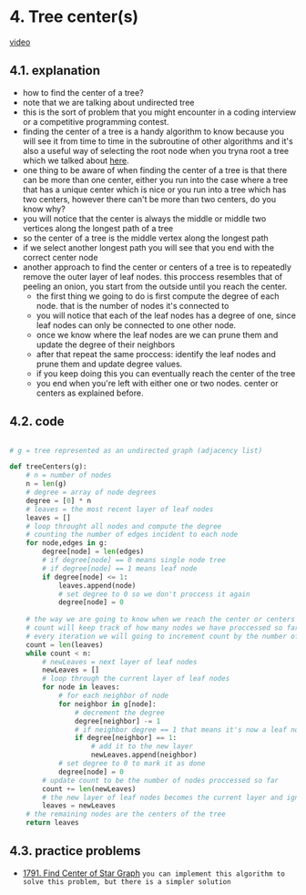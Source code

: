 # 4. Tree center(s)

[video](https://youtu.be/nzF_9bjDzdc?si=MZQTL4p3Wq2y2Sy-)

## 4.1. explanation

- how to find the center of a tree?
- note that we are talking about undirected tree
- this is the sort of problem that you might encounter in a coding interview or a competitive programming contest.
- finding the center of a tree is a handy algorithm to know because you will see it from time to time in the subroutine of other algorithms and it's also a useful way of selecting the root node when you tryna root a tree which we talked about [here](../3.%20Rooting%20a%20tree/README.md).
- one thing to be aware of when finding the center of a tree is that there can be more than one center, either you run into the case where a tree that has a unique center which is nice or you run into a tree which has two centers, however there can't be more than two centers, do you know why?
- you will notice that the center is always the middle or middle two vertices along the longest path of a tree
- so the center of a tree is the middle vertex along the longest path
- if we select another longest path you will see that you end with the correct center node
- another approach to find the center or centers of a tree is to repeatedly remove the outer layer of leaf nodes. this proccess resembles that of peeling an onion, you start from the outside until you reach the center.
  - the first thing we going to do is first compute the degree of each node. that is the number of nodes it's connected to
  - you will notice that each of the leaf nodes has a degree of one, since leaf nodes can only be connected to one other node.
  - once we know where the leaf nodes are we can prune them and update the degree of their neighbors
  - after that repeat the same proccess: identify the leaf nodes and prune them and update degree values.
  - if you keep doing this you can eventually reach the center of the tree
  - you end when you're left with either one or two nodes. center or centers as explained before.

## 4.2. code

```python

# g = tree represented as an undirected graph (adjacency list)

def treeCenters(g):
    # n = number of nodes
    n = len(g)
    # degree = array of node degrees
    degree = [0] * n
    # leaves = the most recent layer of leaf nodes
    leaves = []
    # loop throught all nodes and compute the degree
    # counting the number of edges incident to each node
    for node,edges in g:
        degree[node] = len(edges)
        # if degree[node] == 0 means single node tree
        # if degree[node] == 1 means leaf node
        if degree[node] <= 1:
            leaves.append(node)
            # set degree to 0 so we don't proccess it again
            degree[node] = 0
    
    # the way we are going to know when we reach the center or centers is when we have proccessed all the nodes in the tree.
    # count will keep track of how many nodes we have proccessed so far
    # every iteration we will going to increment count by the number of leafs we found in the last layer
    count = len(leaves)
    while count < n:
        # newLeaves = next layer of leaf nodes
        newLeaves = []
        # loop through the current layer of leaf nodes
        for node in leaves:
            # for each neighbor of node
            for neighbor in g[node]:
                # decrement the degree
                degree[neighbor] -= 1
                # if neighbor degree == 1 that means it's now a leaf node
                if degree[neighbor] == 1:
                    # add it to the new layer
                    newLeaves.append(neighbor)
            # set degree to 0 to mark it as done
            degree[node] = 0
        # update count to be the number of nodes proccessed so far
        count += len(newLeaves)
        # the new layer of leaf nodes becomes the current layer and ignore the previous layer
        leaves = newLeaves
    # the remaining nodes are the centers of the tree
    return leaves
```

## 4.3. practice problems

- [1791. Find Center of Star Graph](https://leetcode.com/problems/find-center-of-star-graph/)
  `you can implement this algorithm to solve this problem, but there is a simpler solution`
  